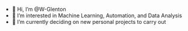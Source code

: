 - 👋 Hi, I’m @W-Glenton
- 👀 I’m interested in Machine Learning, Automation, and Data Analysis
- 🌱 I’m currently deciding on new personal projects to carry out


